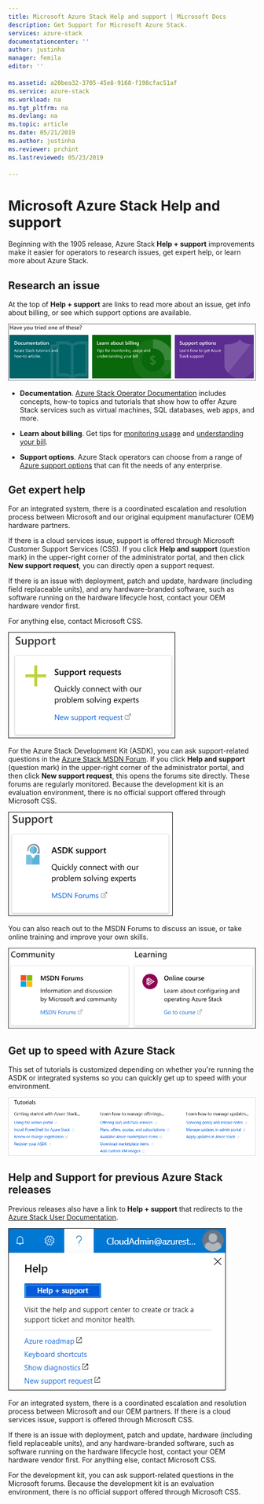 ```yaml
---
title: Microsoft Azure Stack Help and support | Microsoft Docs
description: Get Support for Microsoft Azure Stack.
services: azure-stack
documentationcenter: ''
author: justinha
manager: femila
editor: ''

ms.assetid: a20bea32-3705-45e8-9168-f198cfac51af
ms.service: azure-stack
ms.workload: na
ms.tgt_pltfrm: na
ms.devlang: na
ms.topic: article
ms.date: 05/21/2019
ms.author: justinha
ms.reviewer: prchint
ms.lastreviewed: 05/23/2019

---
```

# Microsoft Azure Stack Help and support

Beginning with the 1905 release, Azure Stack **Help + support** improvements make it easier for operators to research issues, get expert help, or learn more about Azure Stack. 

## Research an issue

At the top of **Help + support** are links to read more about an issue, get info about billing, or see which support options are available. 

![Self-service support](media/azure-stack-help-and-support/get-support-tiles.png)

- **Documentation**. [Azure Stack Operator Documentation](index.yml) includes concepts, how-to topics and tutorials that show how to offer Azure Stack services such as virtual machines, SQL databases, web apps, and more. 

- **Learn about billing**. Get tips for [monitoring usage](azure-stack-usage-reporting.md) and [understanding your bill](azure-stack-billing-and-chargeback.md).

- **Support options**. Azure Stack operators can choose from a range of [Azure support options](https://aka.ms/azstacksupport) that can fit the needs of any enterprise. 

## Get expert help 

For an integrated system, there is a coordinated escalation and resolution process between Microsoft and our original equipment manufacturer (OEM) hardware partners.

If there is a cloud services issue, support is offered through Microsoft Customer Support Services (CSS). 
If you click **Help and support** (question mark) in the upper-right corner of the administrator portal, and then click **New support request**, you can directly open a support request.

If there is an issue with deployment, patch and update, hardware (including field replaceable units), and any hardware-branded software, such as software running on the hardware lifecycle host, contact your OEM hardware vendor first.

For anything else, contact Microsoft CSS.

![Get expert help for integrated systems](media/azure-stack-help-and-support/get-support-integrated.png)

For the Azure Stack Development Kit (ASDK), you can ask support-related questions in the [Azure Stack MSDN Forum](https://social.msdn.microsoft.com/Forums/azure/home?forum=azurestack). 
If you click **Help and support** (question mark) in the upper-right corner of the administrator portal, and then click **New support request**, this opens the forums site directly. 
These forums are regularly monitored. 
Because the development kit is an evaluation environment, there is no official support offered through Microsoft CSS.

![Get expert help for ASDK](media/azure-stack-help-and-support/get-support-asdk.png)

You can also reach out to the MSDN Forums to discuss an issue, or take online training and improve your own skills. 

![Get expert help](media/azure-stack-help-and-support/get-support-cards.png)


## Get up to speed with Azure Stack

This set of tutorials is customized depending on whether you're running the ASDK or integrated systems so you can quickly get up to speed with your environment. 

![Get support tutorials](media/azure-stack-help-and-support/get-support-tutorials.png)

## Help and Support for previous Azure Stack releases

Previous releases also have a link to **Help + support** that redirects to the [Azure Stack User Documentation](https://docs.microsoft.com/azure-stack/user/).

![Get support tutorials](media/azure-stack-help-and-support/get-support-previous.png)


For an integrated system, there is a coordinated escalation and resolution process between Microsoft and our OEM partners.
If there is a cloud services issue, support is offered through Microsoft CSS. 

If there is an issue with deployment, patch and update, hardware (including field replaceable units), and any hardware-branded software, such as software running on the hardware lifecycle host, contact your OEM hardware vendor first.
For anything else, contact Microsoft CSS.


For the development kit, you can ask support-related questions in the Microsoft forums. 
Because the development kit is an evaluation environment, there is no official support offered through Microsoft CSS.